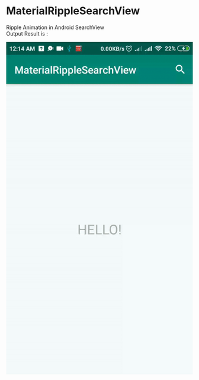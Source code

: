 # MaterialRippleSearchView

Ripple Animation in Android SearchView<br>
Output Result is :

<img src="https://github.com/aunthtoo/MaterialRippleSearchView/blob/master/ezgif.com-video-to-gif.gif" style="text-align:center;"></img>
